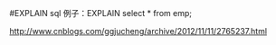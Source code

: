 #EXPLAIN  sql
例子：EXPLAIN select * from emp;

http://www.cnblogs.com/ggjucheng/archive/2012/11/11/2765237.html